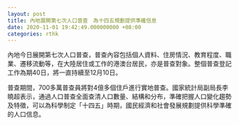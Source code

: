 ```yaml
---
layout: post
title: 內地展開第七次人口普查　為十四五規劃提供準確信息
date: 2020-11-01 19:42:49.000000000 +08:00
categories: rthk
---
```


內地今日展開第七次人口普查，普查內容包括個人資料、住房情況、教育程度、職業、遷移流動等，在大陸居住或工作的港澳台居民，亦是普查對象。整個普查登記工作為期40日，將一直持續至12月10日。

普查期間，700多萬普查員將對4億多個住戶進行實地普查。國家統計局副局長李曉超表示，通過人口普查全面查清人口數量、結構和分布，準確把握人口變化趨勢及特徵，可以為科學制定「十四五」時期，國民經濟和社會發展規劃提供科學準確的人口信息。

